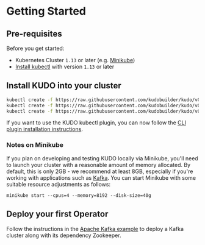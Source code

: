 # Getting Started

## Pre-requisites

Before you get started:

- Kubernetes Cluster `1.13` or later (e.g. [Minikube](https://kubernetes.io/docs/tasks/tools/install-minikube/))
- [Install kubectl](https://kubernetes.io/docs/tasks/tools/install-kubectl/) with version `1.13` or later

## Install KUDO into your cluster

```bash
kubectl create -f https://raw.githubusercontent.com/kudobuilder/kudo/v0.3.3/docs/deployment/00-prereqs.yaml
kubectl create -f https://raw.githubusercontent.com/kudobuilder/kudo/v0.3.3/docs/deployment/10-crds.yaml
kubectl create -f https://raw.githubusercontent.com/kudobuilder/kudo/v0.3.3/docs/deployment/20-deployment.yaml
```

If you want to use the KUDO kubectl plugin, you can now follow the [CLI plugin installation instructions](/docs/cli/).

### Notes on Minikube

If you plan on developing and testing KUDO locally via Minikube, you'll need to launch your cluster with a reasonable amount of memory allocated. By default, this is only 2GB - we recommend at least 8GB, especially if you're working with applications such as [Kafka](/docs/examples/apache-kafka/). You can start Minikube with some suitable resource adjustments as follows:

```shell
minikube start --cpus=4 --memory=8192 --disk-size=40g
```

## Deploy your first Operator

Follow the instructions in the [Apache Kafka example](/docs/examples/apache-kafka/) to deploy a Kafka cluster along with its dependency Zookeeper.
